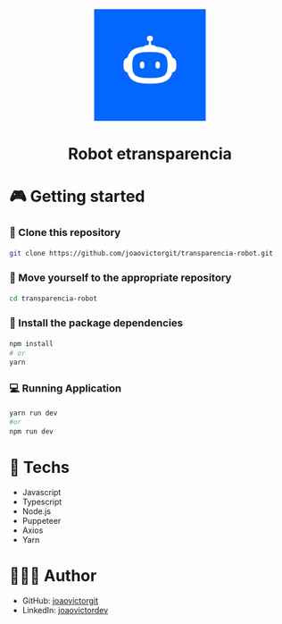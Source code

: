 <div align="center">
  <img src="./assets/logo-auto.webp" width="200" />
  <h1>Robot etransparencia</h1>
</div>

# 🎮 Getting started

<h3 style="font-size: 18px;">🧬 Clone this repository</h3>

```bash
git clone https://github.com/joaovictorgit/transparencia-robot.git
```

<h3 style="font-size: 18px;">📂 Move yourself to the appropriate repository</h3>

```bash
cd transparencia-robot
```

<h3 style="font-size: 18px;">🎉 Install the package dependencies</h3>

```bash
npm install
# or
yarn
```

<h3 style="font-size: 18px;">💻 Running Application</h3>

```bash
yarn run dev
#or
npm run dev
```

# 🚀 Techs

- Javascript
- Typescript
- Node.js
- Puppeteer
- Axios
- Yarn

# 👨🏻‍💻 Author

- GitHub: [joaovictorgit](https://github.com/joaovictorgit)
- LinkedIn: [joaovictordev](https://www.linkedin.com/in/joaovictordev/)
